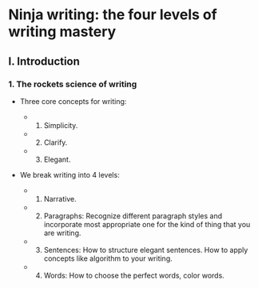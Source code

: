# Ninja writing: the four levels of writing mastery

## I. Introduction

### 1. The rockets science of writing

- Three core concepts for writing:
  - 1. Simplicity.
  - 2. Clarify.
  - 3. Elegant.

- We break writing into 4 levels:
  - 1. Narrative.
  - 2. Paragraphs: Recognize different paragraph styles and incorporate most appropriate one for the kind of thing that you are writing.
  - 3. Sentences: How to structure elegant sentences. How to apply concepts like algorithm to your writing.
  - 4. Words: How to choose the perfect words, color words.
